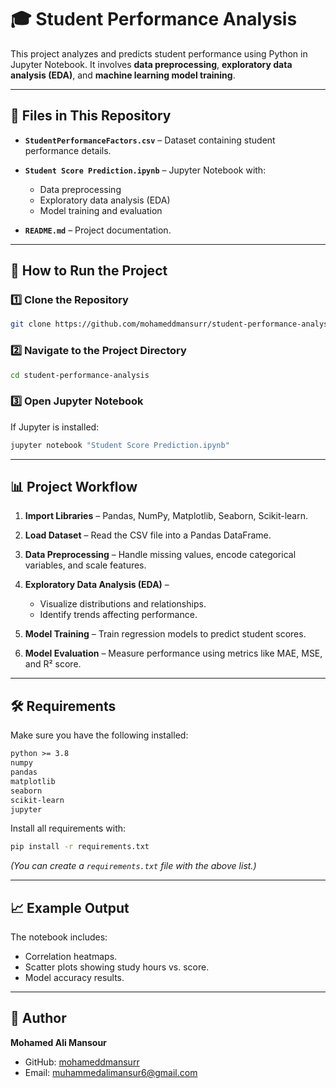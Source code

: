 # 🎓 Student Performance Analysis

This project analyzes and predicts student performance using Python in Jupyter Notebook. It involves **data preprocessing**, **exploratory data analysis (EDA)**, and **machine learning model training**.

---

## 📂 Files in This Repository

* **`StudentPerformanceFactors.csv`** – Dataset containing student performance details.
* **`Student Score Prediction.ipynb`** – Jupyter Notebook with:

  * Data preprocessing
  * Exploratory data analysis (EDA)
  * Model training and evaluation
* **`README.md`** – Project documentation.

---

## 🚀 How to Run the Project

### 1️⃣ Clone the Repository

```bash
git clone https://github.com/mohameddmansurr/student-performance-analysis.git
```

### 2️⃣ Navigate to the Project Directory

```bash
cd student-performance-analysis
```

### 3️⃣ Open Jupyter Notebook

If Jupyter is installed:

```bash
jupyter notebook "Student Score Prediction.ipynb"
```

---

## 📊 Project Workflow

1. **Import Libraries** – Pandas, NumPy, Matplotlib, Seaborn, Scikit-learn.
2. **Load Dataset** – Read the CSV file into a Pandas DataFrame.
3. **Data Preprocessing** – Handle missing values, encode categorical variables, and scale features.
4. **Exploratory Data Analysis (EDA)** –

   * Visualize distributions and relationships.
   * Identify trends affecting performance.
5. **Model Training** – Train regression models to predict student scores.
6. **Model Evaluation** – Measure performance using metrics like MAE, MSE, and R² score.

---

## 🛠️ Requirements

Make sure you have the following installed:

```txt
python >= 3.8
numpy
pandas
matplotlib
seaborn
scikit-learn
jupyter
```

Install all requirements with:

```bash
pip install -r requirements.txt
```

*(You can create a `requirements.txt` file with the above list.)*

---

## 📈 Example Output

The notebook includes:

* Correlation heatmaps.
* Scatter plots showing study hours vs. score.
* Model accuracy results.

---

## 📌 Author

**Mohamed Ali Mansour**

* GitHub: [mohameddmansurr](https://github.com/mohameddmansurr)
* Email: [muhammedalimansur6@gmail.com](mailto:muhammedalimansur6@gmail.com)
